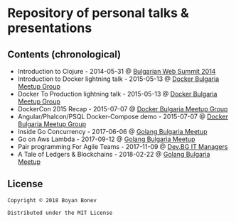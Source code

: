 # Repository of personal talks & presentations


## Contents (chronological)

* Introduction to Clojure - 2014-05-31 @
  [Bulgarian Web Summit 2014](https://www.facebook.com/events/1404644496447897/)
* Introduction to Docker lightning talk - 2015-05-13 @
  [Docker Bulgaria Meetup Group](http://www.meetup.com/Docker-Bulgaria/)
* Docker To Production lightning talk - 2015-05-13 @
  [Docker Bulgaria Meetup Group](http://www.meetup.com/Docker-Bulgaria/)
* DockerCon 2015 Recap - 2015-07-07 @
  [Docker Bulgaria Meetup Group](http://www.meetup.com/Docker-Bulgaria/)
* Angular/Phalcon/PSQL Docker-Compose demo - 2015-07-07 @
  [Docker Bulgaria Meetup Group](http://www.meetup.com/Docker-Bulgaria/)
* Inside Go Concurrency - 2017-06-06 @
  [Golang Bulgaria Meetup](https://www.meetup.com/Golang-Bulgaria/)
* Go on Aws Lambda - 2017-09-12 @
  [Golang Bulgaria Meetup](https://www.meetup.com/Golang-Bulgaria/)
* Pair programming For Agile Teams - 2017-11-09 @
  [Dev.BG IT Managers](http://dev.bg/%D1%81%D1%8A%D0%B1%D0%B8%D1%82%D0%B8%D0%B5/pair-programming-for-agile-teams/)
* A Tale of Ledgers & Blockchains - 2018-02-22 @
  [Golang Bulgaria Meetup](https://www.meetup.com/Golang-Bulgaria/)

## License

    Copyright © 2018 Boyan Bonev

    Distributed under the MIT License
